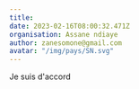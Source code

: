 ```yaml
---
title: 
date: 2023-02-16T08:00:32.471Z
organisation: Assane ndiaye
author: zanesomone@gmail.com 
avatar: "/img/pays/SN.svg"
---
```


Je suis d'accord 